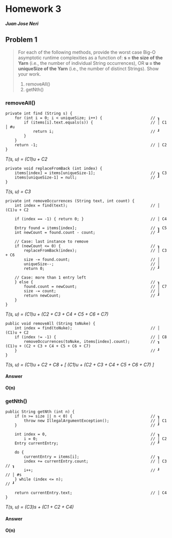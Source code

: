 # Homework 3
#### *Juan Jose Neri*

## Problem 1
> For each of the following methods, provide the worst case Big-O asymptotic runtime complexities as a function of: **s = the size of the Yarn** (i.e., the number of individual String occurrences), OR **u = the uniqueSize of the Yarn** (i.e., the number of distinct Strings). Show your work.
> 1. removeAll()
> 2. getNth()

### removeAll()

    private int find (String s) {
        for (int i = 0; i < uniqueSize; i++) {                     // ┒
            if (items[i].text.equals(s)) {                         // │ C1  │ #u
                return i;                                          // ┚
            }
        }
        return -1;                                                 // │ C2 
    }

*T(s, u) = (C1)u + C2*

    private void replaceFromBack (int index) {
        items[index] = items[uniqueSize-1];                        // ┒ C3
        items[uniqueSize-1] = null;                                // ┚
    }

*T(s, u) = C3*

    private int removeOccurrences (String text, int count) {
        int index = find(text);                                    // │ (C1)u + C2

        if (index == -1) { return 0; }                             // │ C4

        Entry found = items[index];                                // ┒ C5
        int newCount = found.count - count;                        // ┚

        // Case: last instance to remove
        if (newCount <= 0) {                                       // ┒
            replaceFromBack(index);                                // │ C3 + C6
            size -= found.count;                                   // │
            uniqueSize--;                                          // │
            return 0;                                              // ┚

        // Case: more than 1 entry left
        } else {                                                   // ┒
            found.count = newCount;                                // │ C7
            size -= count;                                         // │
            return newCount;                                       // ┚
        }
    }

*T(s, u) = (C1)u + (C2 + C3 + C4 + C5 + C6 + C7)*

    public void removeAll (String toNuke) {
        int index = find(toNuke);                                  // │ (C1)u + C2
        if (index != -1) {                                         // │ C8
            removeOccurrences(toNuke, items[index].count);         // ┒ (C1)u + (C2 + C3 + C4 + C5 + C6 + C7)
        }                                                          // ┚
    }
*T(s, u) = (C1)u + C2 + C8 + [ (C1)u + (C2 + C3 + C4 + C5 + C6 + C7) ]*
#### Answer
 **O(n)**

### getNth()

    public String getNth (int n) {
        if (n >= size || n < 0) {                                  // ┒
            throw new IllegalArgumentException();                  // │ C1
        }                                                          // ┚

        int index = 0,                                             // ┒
            i = 0;                                                 // │ C2
        Entry currentEntry;                                        // ┚

        do {
            currentEntry = items[i];                               // ┒
            index += currentEntry.count;                           // │ C3  // ┒
            i++;                                                   // ┚     // │ #s
        } while (index <= n);                                               // ┚

        return currentEntry.text;                                  // │ C4
    }

*T(s, u) = (C3)s + (C1 + C2 + C4)*
#### Answer
 **O(n)**
